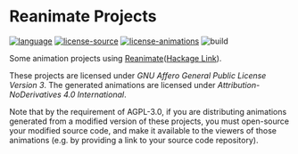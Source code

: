# Reanimate Projects

[![language](https://img.shields.io/badge/language-Haskell-blue)](https://www.haskell.org)
[![license-source](https://img.shields.io/badge/Source-AGPL--v3.0-blueviolet)](https://www.gnu.org/licenses/agpl-3.0.html)
[![license-animations](https://img.shields.io/badge/Animations-CC--BY--ND--4.0-yellow)](https://creativecommons.org/licenses/by-nd/4.0/)
![build](https://github.com/Krantz-XRF/reanimate-projects/workflows/build/badge.svg)

Some animation projects using [Reanimate](https://github.com/Lemmih/reanimate)([Hackage Link](http://hackage.haskell.org/package/reanimate)).

These projects are licensed under *GNU Affero General Public License Version 3*. The generated animations are licensed under *Attribution-NoDerivatives 4.0 International*.

Note that by the requirement of AGPL-3.0, if you are distributing animations generated from a modified version of these projects, you must open-source your modified source code, and make it available to the viewers of those animations (e.g. by providing a link to your source code repository).
